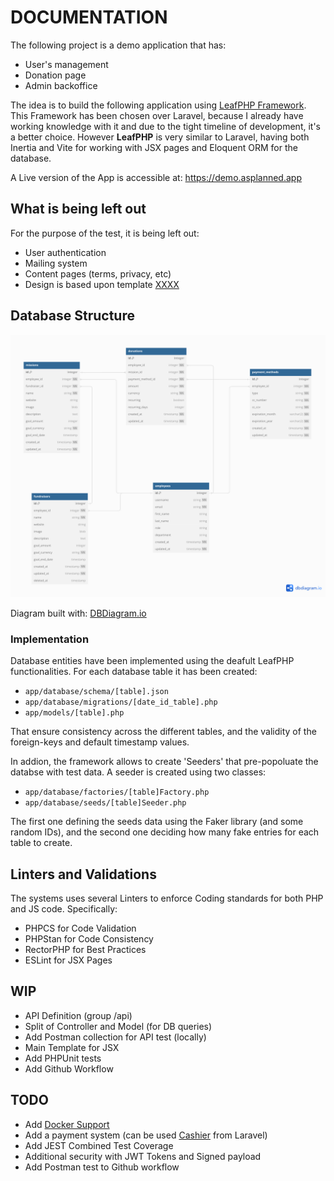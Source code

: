 # DOCUMENTATION

The following project is a demo application that has:
* User's management
* Donation page
* Admin backoffice

The idea is to build the following application using 
[LeafPHP Framework](https://leafphp.dev/). This Framework has been chosen 
over Laravel, because I already have working knowledge with it and due to 
the tight timeline of development, it's a better choice. However 
**LeafPHP** is very similar to Laravel, having both Inertia 
and Vite for working with JSX pages and Eloquent ORM for the database.

A Live version of the App is accessible at: https://demo.asplanned.app
## What is being left out

For the purpose of the test, it is being left out:

* User authentication
* Mailing system
* Content pages (terms, privacy, etc)
* Design is based upon template [XXXX]()

## Database Structure

![DB Structure](assets/images/ACME-DB-Structure.png)

Diagram built with: [DBDiagram.io](https://dbdiagram.io/)


### Implementation

Database entities have been implemented using the deafult LeafPHP 
functionalities. For each database table it has been created:

* `app/database/schema/[table].json`
* `app/database/migrations/[date_id_table].php`
* `app/models/[table].php`

That ensure consistency across the different tables, and the validity
of the foreign-keys and default timestamp values.

In addion, the framework allows to create 'Seeders' that pre-popoluate
the databse with test data. A seeder is created using two classes:

* `app/database/factories/[table]Factory.php`
* `app/database/seeds/[table]Seeder.php`

The first one defining the seeds data using the Faker library (and some
random IDs), and the second one deciding how many fake entries for each
table to create.

## Linters and Validations

The systems uses several Linters to enforce Coding standards for both
PHP and JS code. Specifically:

* PHPCS for Code Validation
* PHPStan for Code Consistency
* RectorPHP for Best Practices
* ESLint for JSX Pages

## WIP

- API Definition (group /api)
- Split of Controller and Model (for DB queries)
- Add Postman collection for API test (locally) 
- Main Template for JSX
- Add PHPUnit tests
- Add Github Workflow

## TODO

* Add [Docker Support](https://leafphp.dev/docs/introduction/docker.html)
* Add a payment system (can be used [Cashier](https://laravel.com/docs/11.x/billing) from Laravel)
* Add JEST Combined Test Coverage
* Additional security with JWT Tokens and Signed payload
* Add Postman test to Github workflow
